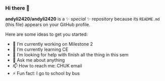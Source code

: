 ### Hi there 👋


**andyli2420/andyli2420** is a ✨ _special_ ✨ repository because its `README.md` (this file) appears on your GitHub profile.

Here are some ideas to get you started:

- 🔭 I’m currently working on Milestone 2
- 🌱 I’m currently learning CE
- 🤔 I’m looking for help with finish all the thing in this sem
- 💬 Ask me about anything
- 📫 How to reach me: CHUK email
- ⚡ Fun fact: I go to school by bus

